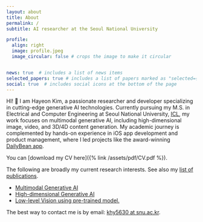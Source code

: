 ```yaml
---
layout: about
title: About
permalink: /
subtitle: AI researcher at the Seoul National University

profile:
  align: right
  image: profile.jpeg
  image_circular: false # crops the image to make it circular


news: true  # includes a list of news items
selected_papers: true # includes a list of papers marked as "selected={true}"
social: true  # includes social icons at the bottom of the page
---
```


HI! 👋 I am Hayeon Kim, a passionate researcher and developer specializing in cutting-edge generative AI technologies. Currently pursuing my M.S. in Electrical and Computer Engineering at Seoul National University, [ICL](https://icl.snu.ac.kr), my work focuses on multimodal generative AI, including high-dimensional image, video, and 3D/4D content generation. My academic journey is complemented by hands-on experience in iOS app development and product management, where I led projects like the award-winning [DailyBean app](https://apps.apple.com/us/app/dailybean-simplest-journal/id1553223828).

You can [download my CV here]({% link /assets/pdf/CV.pdf %}).

The following are broadly my current research interests. See also my [list of
publications](/publications).
- [Multimodal Generative AI](https://janeyeon.github.io/beyond-scene/)
- [High-dimensional Generative AI](https://janeyeon.github.io/romap/)
- [Low-level Vision using pre-trained model.](https://janeyeon.github.io/colora/)

The best way to contact me is by email: [khy5630 at snu.ac.kr](mailto:khy5630@snu.ac.kr).